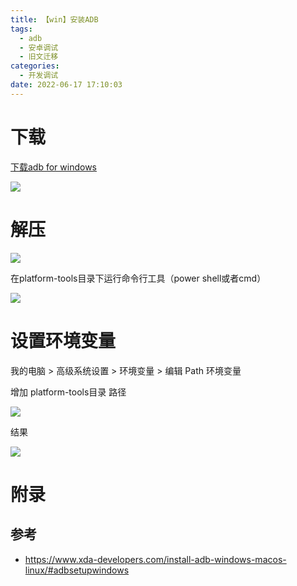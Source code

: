 ```yaml
---
title: 【win】安装ADB
tags:
  - adb
  - 安卓调试
  - 旧文迁移
categories:
  - 开发调试
date: 2022-06-17 17:10:03
---
```



# 下载

[下载adb for windows](https://developer.android.com/studio/releases/platform-tools)

![](58064e0ddf514a219e22db69e7dbb67c.webp)

<!-- more -->

# 解压

![](02512be76de14b79948bb73c4bd20785.webp)

在platform-tools目录下运行命令行工具（power shell或者cmd）

![](363090a2e94b46f69101c41d06237dd8.webp)

# 设置环境变量

我的电脑 > 高级系统设置 > 环境变量 > 编辑 Path 环境变量

增加 platform-tools目录 路径

![](2c4dd95b1ff24d0bbc38641b8399802e.webp)

结果

![](00feed73893f4d84a8e2958e07d91771.webp)



# 附录

## 参考

- https://www.xda-developers.com/install-adb-windows-macos-linux/#adbsetupwindows
